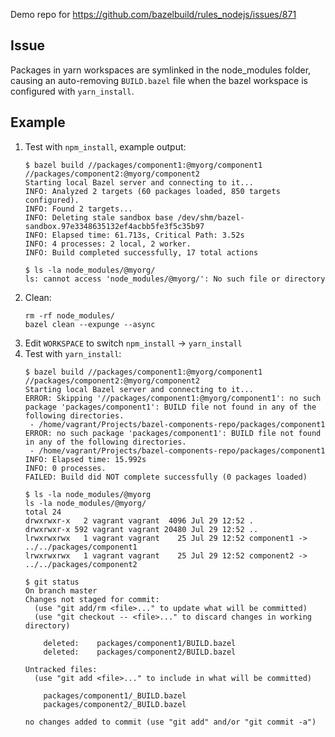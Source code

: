 Demo repo for https://github.com/bazelbuild/rules_nodejs/issues/871

## Issue

Packages in yarn workspaces are symlinked in the node_modules folder, causing
an auto-removing `BUILD.bazel` file when the bazel workspace is configured with
`yarn_install`.

## Example

1. Test with `npm_install`, example output:
    ```
    $ bazel build //packages/component1:@myorg/component1 //packages/component2:@myorg/component2 
    Starting local Bazel server and connecting to it...
    INFO: Analyzed 2 targets (60 packages loaded, 850 targets configured).
    INFO: Found 2 targets...
    INFO: Deleting stale sandbox base /dev/shm/bazel-sandbox.97e3348635132ef4acbb5fe3f5c35b97
    INFO: Elapsed time: 61.713s, Critical Path: 3.52s
    INFO: 4 processes: 2 local, 2 worker.
    INFO: Build completed successfully, 17 total actions
    
    $ ls -la node_modules/@myorg/
    ls: cannot access 'node_modules/@myorg/': No such file or directory
    ```
2. Clean:
    ```
    rm -rf node_modules/
    bazel clean --expunge --async
    ```
3. Edit `WORKSPACE` to switch `npm_install` &rarr; `yarn_install`
4. Test with `yarn_install`:
    ```
    $ bazel build //packages/component1:@myorg/component1 //packages/component2:@myorg/component2 
    Starting local Bazel server and connecting to it...
    ERROR: Skipping '//packages/component1:@myorg/component1': no such package 'packages/component1': BUILD file not found in any of the following directories.
     - /home/vagrant/Projects/bazel-components-repo/packages/component1
    ERROR: no such package 'packages/component1': BUILD file not found in any of the following directories.
     - /home/vagrant/Projects/bazel-components-repo/packages/component1
    INFO: Elapsed time: 15.992s
    INFO: 0 processes.
    FAILED: Build did NOT complete successfully (0 packages loaded)
    
    $ ls -la node_modules/@myorg
    ls -la node_modules/@myorg/
    total 24
    drwxrwxr-x   2 vagrant vagrant  4096 Jul 29 12:52 .
    drwxrwxr-x 592 vagrant vagrant 20480 Jul 29 12:52 ..
    lrwxrwxrwx   1 vagrant vagrant    25 Jul 29 12:52 component1 -> ../../packages/component1
    lrwxrwxrwx   1 vagrant vagrant    25 Jul 29 12:52 component2 -> ../../packages/component2
    
    $ git status
    On branch master
    Changes not staged for commit:
      (use "git add/rm <file>..." to update what will be committed)
      (use "git checkout -- <file>..." to discard changes in working directory)
    
    	deleted:    packages/component1/BUILD.bazel
    	deleted:    packages/component2/BUILD.bazel
    
    Untracked files:
      (use "git add <file>..." to include in what will be committed)
    
    	packages/component1/_BUILD.bazel
    	packages/component2/_BUILD.bazel
    
    no changes added to commit (use "git add" and/or "git commit -a")
    ```